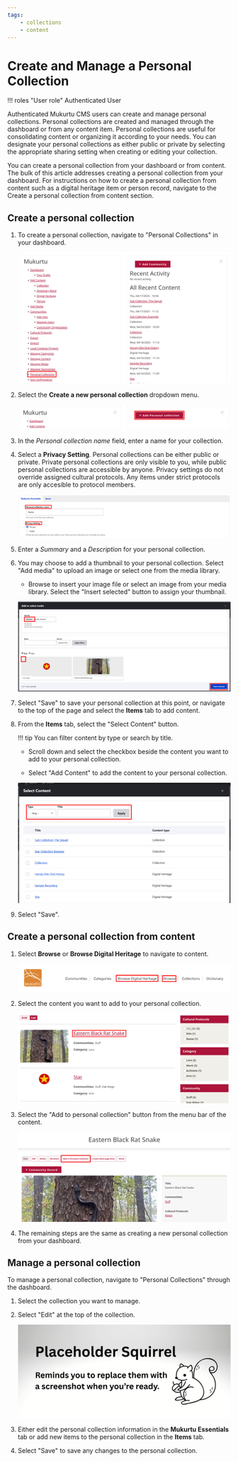 ```yaml
---
tags:
    - collections
    - content
---
```

# Create and Manage a Personal Collection

!!! roles "User role"
    Authenticated User

Authenticated Mukurtu CMS users can create and manage personal collections. Personal collections are created and managed through the dashboard or from any content item. Personal collections are useful for consolidating content or organizing it according to your needs. You can designate your personal collections as either public or private by selecting the appropriate sharing setting when creating or editing your collection.

You can create a personal collection from your dashboard or from content. The bulk of this article addresses creating a personal collection from your dashboard. For instructions on how to create a personal collection from content such as a digital heritage item or person record, navigate to the Create a personal collection from content section.

## Create a personal collection

1. To create a personal collection, navigate to "Personal Collections" in your dashboard. 

    ![Screenshot of the dashboard with the personal collections link highlighted.](../_embeds/personalcollectiondashboard1.png)

2. Select the **Create a new personal collection** dropdown menu. 

    ![Screenshot of the dashboard on one side with the Add to personal collection section on the other, with the add to personal collection button highlighted.](../_embeds/personalcollectiondashboard2.png)

3. In the *Personal collection name* field, enter a name for your collection.
4. Select a **Privacy Setting**. Personal collections can be either public or private. Private personal collections are only visible to you, while public personal collections are accessible by anyone. Privacy settings do not override assigned cultural protocols. Any items under strict protocols are only accesible to protocol members.

    ![Screenshot of the personal collections creation page with the Personal collection name and Privacy settings fields highlighted.](../_embeds/personalcollectiondashboard3.png)

5. Enter a *Summary* and a *Description* for your personal collection. 
6. You may choose to add a thumbnail to your personal collection. Select "Add media" to upload an image or select one from the media library.

    - Browse to insert your image file or select an image from your media library. Select the "Insert selected" button to assign your thumbnail.

    ![Screenshot of the add media pop-up window with the browse button, a media checkbox, and the insert selected buttons highlighted.](../_embeds/personalcollectiondashboard4.png)

7. Select "Save" to save your personal collection at this point, or navigate to the top of the page and select the **Items** tab to add content.
8. From the **Items** tab, select the "Select Content" button. 

    !!! tip 
        You can filter content by type or search by title.

    - Scroll down and select the checkbox beside the content you want to add to your personal collection.
   
    - Select "Add Content" to add the content to your personal collection.

    ![Screenshot of the Add content pop-up window with the type and title search options highlighted.](../_embeds/personalcollectiondashboard5.png)

9. Select "Save".

## Create a personal collection from content

1. Select **Browse** or **Browse Digital Heritage** to navigate to content. 

    ![Screenshot of the front page with Browse and Browse Digital Heritage highlighted.](../_embeds/personalcollection.png)

2. Select the content you want to add to your personal collection.

    ![Screenshot of content items with the Eastern black rat snake digital heritage item highlighted.](../_embeds/personalcollection.5.png)

3. Select the "Add to personal collection" button from the menu bar of the content.

    ![Screenshot of a content item with the Add to personal collection button highlighted.](../_embeds/personalcollection1.png)

4. The remaining steps are the same as creating a new personal collection from your dashboard. 

## Manage a personal collection

To manage a personal collection, navigate to "Personal Collections" through the dashboard. 

1. Select the collection you want to manage.
2. Select "Edit" at the top of the collection. 

    ![Screenshot of a collection page with the Edit button highlighted.](../_embeds/placeholderscreenshot.png)

3. Either edit the personal collection information in the **Mukurtu Essentials** tab or add new items to the personal collection in the **Items** tab.
4. Select "Save" to save any changes to the personal collection.